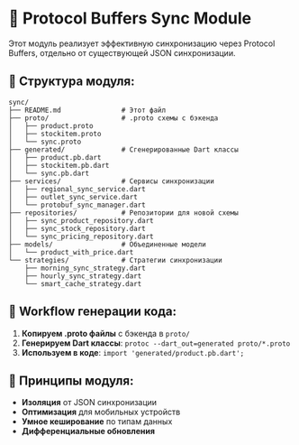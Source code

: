 # 🚀 Protocol Buffers Sync Module

Этот модуль реализует эффективную синхронизацию через Protocol Buffers,
отдельно от существующей JSON синхронизации.

## 📁 Структура модуля:

```
sync/
├── README.md               # Этот файл
├── proto/                  # .proto схемы с бэкенда
│   ├── product.proto
│   ├── stockitem.proto
│   └── sync.proto
├── generated/              # Сгенерированные Dart классы
│   ├── product.pb.dart
│   ├── stockitem.pb.dart
│   └── sync.pb.dart
├── services/               # Сервисы синхронизации
│   ├── regional_sync_service.dart
│   ├── outlet_sync_service.dart
│   └── protobuf_sync_manager.dart
├── repositories/           # Репозитории для новой схемы
│   ├── sync_product_repository.dart
│   ├── sync_stock_repository.dart
│   └── sync_pricing_repository.dart
├── models/                 # Объединенные модели
│   └── product_with_price.dart
└── strategies/             # Стратегии синхронизации
    ├── morning_sync_strategy.dart
    ├── hourly_sync_strategy.dart
    └── smart_cache_strategy.dart
```

## 🔄 Workflow генерации кода:

1. **Копируем .proto файлы** с бэкенда в `proto/`
2. **Генерируем Dart классы**: `protoc --dart_out=generated proto/*.proto`
3. **Используем в коде**: `import 'generated/product.pb.dart';`

## 🎯 Принципы модуля:

- **Изоляция** от JSON синхронизации
- **Оптимизация** для мобильных устройств  
- **Умное кеширование** по типам данных
- **Дифференциальные обновления**